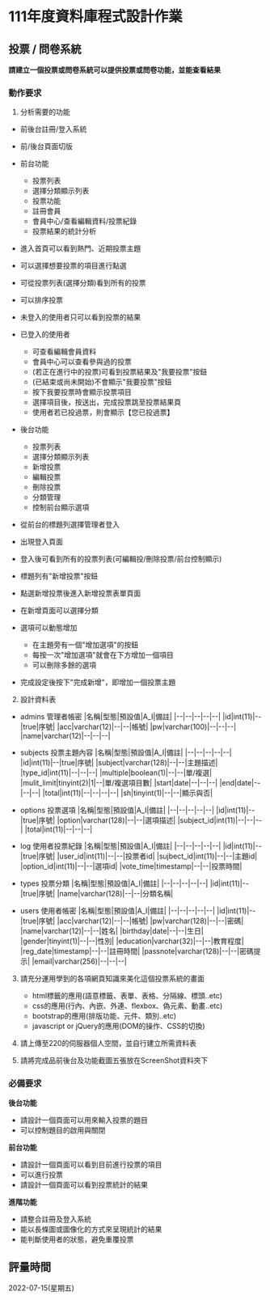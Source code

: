 # 111年度資料庫程式設計作業

## 投票 / 問卷系統
**請建立一個投票或問卷系統可以提供投票或問卷功能，並能查看結果**

### 動作要求
1. 分析需要的功能
* 前後台註冊/登入系統
* 前/後台頁面切版
* 前台功能
  * 投票列表
  * 選擇分類顯示列表
  * 投票功能
  * 註冊會員
  * 會員中心/查看編輯資料/投票紀錄
  * 投票結果的統計分析

* 進入首頁可以看到熱門、近期投票主題
* 可以選擇想要投票的項目進行點選
* 可從投票列表(選擇分類)看到所有的投票
* 可以排序投票
* 未登入的使用者只可以看到投票的結果
* 已登入的使用者
  * 可查看編輯會員資料
  * 會員中心可以查看參與過的投票
  * (若正在進行中的投票)可看到投票結果及"我要投票"按鈕
  * (已結束或尚未開始)不會顯示"我要投票"按鈕
  * 按下我要投票時會顯示投票項目
  * 選擇項目後，按送出，完成投票跳至投票結果頁
  * 使用者若已投過票，則會顯示【您已投過票】

* 後台功能
  * 投票列表
  * 選擇分類顯示列表
  * 新增投票
  * 編輯投票
  * 刪除投票
  * 分類管理
  * 控制前台顯示選項

* 從前台的標題列選擇管理者登入
* 出現登入頁面
* 登入後可看到所有的投票列表(可編輯投/刪除投票/前台控制顯示)
* 標題列有"新增投票"按鈕
* 點選新增投票後進入新增投票表單頁面
* 在新增頁面可以選擇分類
* 選項可以動態增加
  * 在主題旁有一個"增加選項"的按鈕
  * 每按一次"增加選項"就會在下方增加一個項目
  * 可以刪除多餘的選項
* 完成設定後按下"完成新增"，即增加一個投票主題

2. 設計資料表
* admins 管理者帳密
    |名稱|型態|預設值|A_I|備註|
    |--|--|--|--|--|
    |id|int(11)|--|true|序號|
    |acc|varchar(12)|--|--|帳號|
    |pw|varchar(100)|--|--|--|
    |name|varchar(12)|--|--|--|
* subjects 投票主題內容
    |名稱|型態|預設值|A_I|備註|
    |--|--|--|--|--|
    |id|int(11)|--|true|序號|
    |subject|varchar(128)|--|--|主題描述|
    |type_id|int(11)|--|--|--|
    |multiple|boolean(1)|--|--|單/複選|
    |mulit_limit|tinyint(2)|1|--|單/複選項目數|
    |start|date|--|--|--|
    |end|date|--|--|--|
    |total|int(11)|--|--|--|--|
    |sh|tinyint(1)|--|--|顯示與否|
* options 投票選項
    |名稱|型態|預設值|A_I|備註|
    |--|--|--|--|--|
    |id|int(11)|--|true|序號|
    |option|varchar(128)|--|--|選項描述|
    |subject_id|int(11)|--|--|--|
    |total|int(11)|--|--|--|

* log 使用者投票紀錄
    |名稱|型態|預設值|A_I|備註|
    |--|--|--|--|--|
    |id|int(11)|--|true|序號|
    |user_id|int(11)|--|--|投票者id|
    |sujbect_id|int(11)|--|--|主題id|
    |option_id|int(11)|--|--|選項id|
    |vote_time|timestamp|--|--|投票時間|

* types 投票分類
    |名稱|型態|預設值|A_I|備註|
    |--|--|--|--|--|
    |id|int(11)|--|true|序號|
    |name|varchar(128)|--|--|分類名稱|
* users 使用者帳密
    |名稱|型態|預設值|A_I|備註|
    |--|--|--|--|--|
    |id|int(11)|--|true|序號|
    |acc|varchar(12)|--|--|帳號|
    |pw|varchar(128)|--|--|密碼|
    |name|varchar(12)|--|--|姓名|
    |birthday|date|--|--|生日|
    |gender|tinyint(1)|--|--|性別|
    |education|varchar(32)|--|--|教育程度|
    |reg_date|timestamp|--|--|註冊時間|
    |passnote|varchar(128)|--|--|密碼提示|
    |email|varchar(256)|--|--|--|
    
3. 請充分運用學到的各項網頁知識來美化這個投票系統的畫面
    * html標籤的應用(語意標籤、表單、表格、分隔線、標頭..etc)
    * css的應用(行內、內嵌、外連、flexbox、偽元素、動畫..etc)
    * bootstrap的應用(排版功能、元件、類別..etc)
    * javascript or jQuery的應用(DOM的操作、CSS的切換)

4. 請上傳至220的伺服器個人空間，並自行建立所需資料表
   
5. 請將完成品前後台及功能截圖五張放在ScreenShot資料夾下


### 必備要求
**後台功能**
* 請設計一個頁面可以用來輸入投票的題目
* 可以控制題目的啟用與關閉

**前台功能**
* 請設計一個頁面可以看到目前進行投票的項目
* 可以進行投票
* 請設計一個頁面可以看到投票統計的結果

**進階功能**
* 請整合註冊及登入系統
* 能以長條圖或圖像化的方式來呈現統計的結果
* 能判斷使用者的狀態，避免重覆投票

## 評量時間
2022-07-15(星期五)
